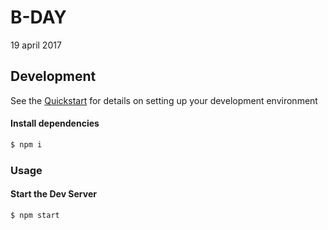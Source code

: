 # B-DAY
19 april 2017

## Development

See the [Quickstart](http://docs.init.ai/docs/quickstart) for details on setting up your development environment

#### Install dependencies
```bash
$ npm i
```

### Usage
#### Start the Dev Server
```bash
$ npm start
```




















